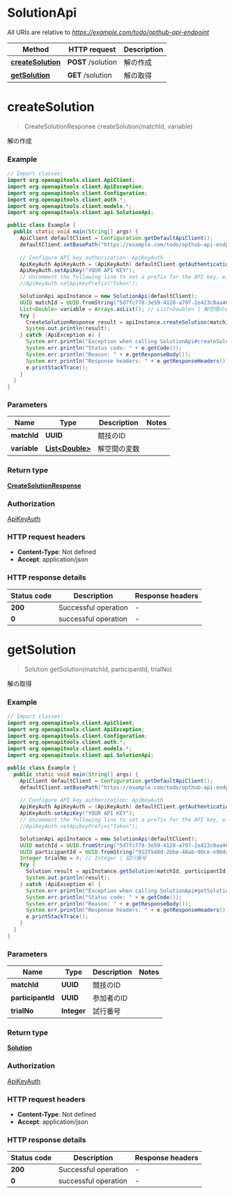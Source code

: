 # SolutionApi

All URIs are relative to *https://example.com/todo/opthub-api-endpoint*

| Method | HTTP request | Description |
|------------- | ------------- | -------------|
| [**createSolution**](SolutionApi.md#createSolution) | **POST** /solution | 解の作成 |
| [**getSolution**](SolutionApi.md#getSolution) | **GET** /solution | 解の取得 |


<a id="createSolution"></a>
# **createSolution**
> CreateSolutionResponse createSolution(matchId, variable)

解の作成

### Example
```java
// Import classes:
import org.openapitools.client.ApiClient;
import org.openapitools.client.ApiException;
import org.openapitools.client.Configuration;
import org.openapitools.client.auth.*;
import org.openapitools.client.models.*;
import org.openapitools.client.api.SolutionApi;

public class Example {
  public static void main(String[] args) {
    ApiClient defaultClient = Configuration.getDefaultApiClient();
    defaultClient.setBasePath("https://example.com/todo/opthub-api-endpoint");
    
    // Configure API key authorization: ApiKeyAuth
    ApiKeyAuth ApiKeyAuth = (ApiKeyAuth) defaultClient.getAuthentication("ApiKeyAuth");
    ApiKeyAuth.setApiKey("YOUR API KEY");
    // Uncomment the following line to set a prefix for the API key, e.g. "Token" (defaults to null)
    //ApiKeyAuth.setApiKeyPrefix("Token");

    SolutionApi apiInstance = new SolutionApi(defaultClient);
    UUID matchId = UUID.fromString("5d7fc778-3e59-4128-a797-2e423c0aa461"); // UUID | 競技のID
    List<Double> variable = Arrays.asList(); // List<Double> | 解空間の変数
    try {
      CreateSolutionResponse result = apiInstance.createSolution(matchId, variable);
      System.out.println(result);
    } catch (ApiException e) {
      System.err.println("Exception when calling SolutionApi#createSolution");
      System.err.println("Status code: " + e.getCode());
      System.err.println("Reason: " + e.getResponseBody());
      System.err.println("Response headers: " + e.getResponseHeaders());
      e.printStackTrace();
    }
  }
}
```

### Parameters

| Name | Type | Description  | Notes |
|------------- | ------------- | ------------- | -------------|
| **matchId** | **UUID**| 競技のID | |
| **variable** | [**List&lt;Double&gt;**](Double.md)| 解空間の変数 | |

### Return type

[**CreateSolutionResponse**](CreateSolutionResponse.md)

### Authorization

[ApiKeyAuth](../README.md#ApiKeyAuth)

### HTTP request headers

 - **Content-Type**: Not defined
 - **Accept**: application/json

### HTTP response details
| Status code | Description | Response headers |
|-------------|-------------|------------------|
| **200** | Successful operation |  -  |
| **0** | successful operation |  -  |

<a id="getSolution"></a>
# **getSolution**
> Solution getSolution(matchId, participantId, trialNo)

解の取得

### Example
```java
// Import classes:
import org.openapitools.client.ApiClient;
import org.openapitools.client.ApiException;
import org.openapitools.client.Configuration;
import org.openapitools.client.auth.*;
import org.openapitools.client.models.*;
import org.openapitools.client.api.SolutionApi;

public class Example {
  public static void main(String[] args) {
    ApiClient defaultClient = Configuration.getDefaultApiClient();
    defaultClient.setBasePath("https://example.com/todo/opthub-api-endpoint");
    
    // Configure API key authorization: ApiKeyAuth
    ApiKeyAuth ApiKeyAuth = (ApiKeyAuth) defaultClient.getAuthentication("ApiKeyAuth");
    ApiKeyAuth.setApiKey("YOUR API KEY");
    // Uncomment the following line to set a prefix for the API key, e.g. "Token" (defaults to null)
    //ApiKeyAuth.setApiKeyPrefix("Token");

    SolutionApi apiInstance = new SolutionApi(defaultClient);
    UUID matchId = UUID.fromString("5d7fc778-3e59-4128-a797-2e423c0aa461"); // UUID | 競技のID
    UUID participantId = UUID.fromString("912f548d-2bbe-48ab-90ce-e96dae38377d"); // UUID | 参加者のID
    Integer trialNo = 4; // Integer | 試行番号
    try {
      Solution result = apiInstance.getSolution(matchId, participantId, trialNo);
      System.out.println(result);
    } catch (ApiException e) {
      System.err.println("Exception when calling SolutionApi#getSolution");
      System.err.println("Status code: " + e.getCode());
      System.err.println("Reason: " + e.getResponseBody());
      System.err.println("Response headers: " + e.getResponseHeaders());
      e.printStackTrace();
    }
  }
}
```

### Parameters

| Name | Type | Description  | Notes |
|------------- | ------------- | ------------- | -------------|
| **matchId** | **UUID**| 競技のID | |
| **participantId** | **UUID**| 参加者のID | |
| **trialNo** | **Integer**| 試行番号 | |

### Return type

[**Solution**](Solution.md)

### Authorization

[ApiKeyAuth](../README.md#ApiKeyAuth)

### HTTP request headers

 - **Content-Type**: Not defined
 - **Accept**: application/json

### HTTP response details
| Status code | Description | Response headers |
|-------------|-------------|------------------|
| **200** | Successful operation |  -  |
| **0** | successful operation |  -  |

